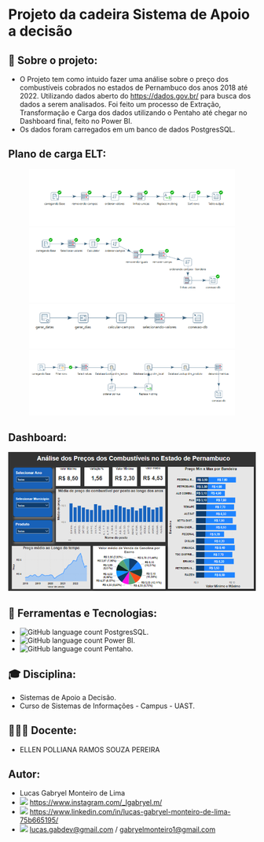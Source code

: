 # Projeto da cadeira Sistema de Apoio a decisão

## 💭 Sobre o projeto:
- O Projeto tem como intuido fazer uma análise sobre o preço dos combustíveis cobrados no estados de Pernambuco dos anos 2018 até 2022.
Utilizando dados aberto do https://dados.gov.br/ para busca dos dados a serem analisados. Foi feito um processo de Extração, Transformação e Carga
dos dados utilizando o Pentaho até chegar no Dashboard final, feito no Power BI.
- Os dados foram carregados em um banco de dados PostgresSQL.

## Plano de carga ELT:

<div align="center">
 <img alt="GitHub language count" src=https://github.com/LucasGabryellll/Projeto-SAD/blob/main/ETL/plano_carga_dim_local.png width="420px">
 <img alt="GitHub language count" src=https://github.com/LucasGabryellll/Projeto-SAD/blob/main/ETL/plano_carga_dim_produto.png width="420px">
 <img alt="GitHub language count" src=https://github.com/LucasGabryellll/Projeto-SAD/blob/main/ETL/plano_carga_dim_tempo.png width="420px">
 <img alt="GitHub language count" src=https://github.com/LucasGabryellll/Projeto-SAD/blob/main/ETL/plano_carga_fato.png width="420px">
</div>

## Dashboard:
<div align="center">
 <img alt="GitHub language count" src=https://github.com/LucasGabryellll/Projeto-SAD/blob/main/Consultas%20OLAP/Dashboard_concluida.png>
</div>

## 🚀 Ferramentas e Tecnologias:
 - <img alt="GitHub language count" src=https://user-images.githubusercontent.com/55465916/232647844-2b934f83-0e4e-4216-aeef-4d1fe2de6901.png width="25px"> PostgresSQL.
 - <img alt="GitHub language count" src=https://1000logos.net/wp-content/uploads/2022/08/Microsoft-Power-BI-Logo.png width="25px"> Power BI.
 - <img alt="GitHub language count" src=https://user-images.githubusercontent.com/55465916/232647962-8734adce-4a07-4929-bb4d-cf77bf28c06f.png width="25px"> Pentaho.
 
## 🎓 Disciplina:
 - Sistemas de Apoio a Decisão.
 - Curso de Sistemas de Informações - Campus - UAST.
 
## 👩🏻‍🎓 Docente:
 - ELLEN POLLIANA RAMOS SOUZA PEREIRA
 
## Autor:
 - Lucas Gabryel Monteiro de Lima
 - <img src="https://cdn-icons-png.flaticon.com/512/2111/2111463.png" width="25px"/> https://www.instagram.com/_lgabryel.m/
 - <img src="https://cdn-icons-png.flaticon.com/512/3536/3536505.png" width="25px"/> https://www.linkedin.com/in/lucas-gabryel-monteiro-de-lima-75b665195/
 - <img src="https://cdn-icons-png.flaticon.com/512/888/888853.png" width="25px"/> lucas.gabdev@gmail.com / gabryelmonteiro1@gmail.com
